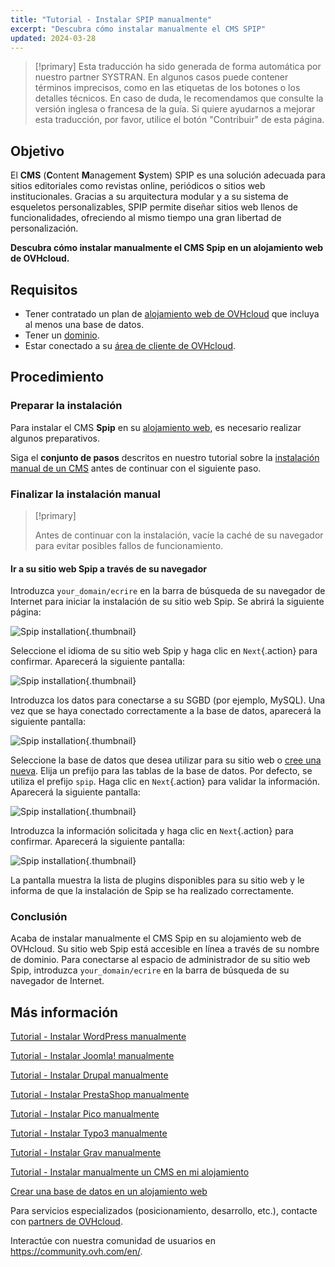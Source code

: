 ```yaml
---
title: "Tutorial - Instalar SPIP manualmente"
excerpt: "Descubra cómo instalar manualmente el CMS SPIP"
updated: 2024-03-28
---
```


> [!primary]
> Esta traducción ha sido generada de forma automática por nuestro partner SYSTRAN. En algunos casos puede contener términos imprecisos, como en las etiquetas de los botones o los detalles técnicos. En caso de duda, le recomendamos que consulte la versión inglesa o francesa de la guía. Si quiere ayudarnos a mejorar esta traducción, por favor, utilice el botón "Contribuir" de esta página.
>

## Objetivo

El **CMS** (**C**ontent **M**anagement **S**ystem) SPIP es una solución adecuada para sitios editoriales como revistas online, periódicos o sitios web institucionales. Gracias a su arquitectura modular y a su sistema de esqueletos personalizables, SPIP permite diseñar sitios web llenos de funcionalidades, ofreciendo al mismo tiempo una gran libertad de personalización.

**Descubra cómo instalar manualmente el CMS Spip en un alojamiento web de OVHcloud.**

## Requisitos

- Tener contratado un plan de [alojamiento web de OVHcloud](https://www.ovhcloud.com/es-es/web-hosting/) que incluya al menos una base de datos.
- Tener un [dominio](https://www.ovhcloud.com/es-es/domains/).
- Estar conectado a su [área de cliente de OVHcloud](/links/manager).

## Procedimiento

### Preparar la instalación

Para instalar el CMS **Spip** en su [alojamiento web](https://www.ovhcloud.com/es-es/web-hosting/), es necesario realizar algunos preparativos.

Siga el **conjunto de pasos** descritos en nuestro tutorial sobre la [instalación manual de un CMS](/pages/web_cloud/web_hosting/cms_manual_installation) antes de continuar con el siguiente paso.

### Finalizar la instalación manual

> [!primary]
>
> Antes de continuar con la instalación, vacíe la caché de su navegador para evitar posibles fallos de funcionamiento.
>

#### Ir a su sitio web Spip a través de su navegador

Introduzca `your_domain/ecrire` en la barra de búsqueda de su navegador de Internet para iniciar la instalación de su sitio web Spip. Se abrirá la siguiente página:

![Spip installation](images/installation_first_step.png){.thumbnail}

Seleccione el idioma de su sitio web Spip y haga clic en `Next`{.action} para confirmar. Aparecerá la siguiente pantalla:

![Spip installation](images/installation_second_step.png){.thumbnail}

Introduzca los datos para conectarse a su SGBD (por ejemplo, MySQL). Una vez que se haya conectado correctamente a la base de datos, aparecerá la siguiente pantalla:

![Spip installation](images/installation_third_step.png){.thumbnail}

Seleccione la base de datos que desea utilizar para su sitio web o [cree una nueva](/pages/web_cloud/web_hosting/sql_create_database). Elija un prefijo para las tablas de la base de datos. Por defecto, se utiliza el prefijo `spip`. Haga clic en `Next`{.action} para validar la información. Aparecerá la siguiente pantalla:

![Spip installation](images/installation_fourth_step.png){.thumbnail}

Introduzca la información solicitada y haga clic en `Next`{.action} para confirmar. Aparecerá la siguiente pantalla:

![Spip installation](images/installation_fifth_step.png){.thumbnail}

La pantalla muestra la lista de plugins disponibles para su sitio web y le informa de que la instalación de Spip se ha realizado correctamente.

### Conclusión

Acaba de instalar manualmente el CMS Spip en su alojamiento web de OVHcloud. Su sitio web Spip está accesible en línea a través de su nombre de dominio. Para conectarse al espacio de administrador de su sitio web Spip, introduzca `your_domain/ecrire` en la barra de búsqueda de su navegador de Internet.

## Más información <a name="go-further"></a>

[Tutorial - Instalar WordPress manualmente](/pages/web_cloud/web_hosting/cms_manual_installation_wordpress)

[Tutorial - Instalar Joomla! manualmente](/pages/web_cloud/web_hosting/cms_manual_installation_joomla)

[Tutorial - Instalar Drupal manualmente](/pages/web_cloud/web_hosting/cms_manual_installation_drupal)

[Tutorial - Instalar PrestaShop manualmente](/pages/web_cloud/web_hosting/cms_manual_installation_prestashop)

[Tutorial - Instalar Pico manualmente](/pages/web_cloud/web_hosting/cms_manual_installation_pico)

[Tutorial - Instalar Typo3 manualmente](/pages/web_cloud/web_hosting/cms_manual_installation_typo3)

[Tutorial - Instalar Grav manualmente](/pages/web_cloud/web_hosting/cms_manual_installation_grav)

[Tutorial - Instalar manualmente un CMS en mi alojamiento](/pages/web_cloud/web_hosting/cms_manual_installation)

[Crear una base de datos en un alojamiento web](/pages/web_cloud/web_hosting/sql_create_database)
 
Para servicios especializados (posicionamiento, desarrollo, etc.), contacte con [partners de OVHcloud](/links/partner).
 
Interactúe con nuestra comunidad de usuarios en <https://community.ovh.com/en/>.